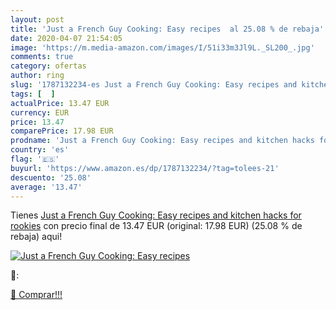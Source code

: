 ```yaml
---
layout: post
title: 'Just a French Guy Cooking: Easy recipes  al 25.08 % de rebaja'
date: 2020-04-07 21:54:05
image: 'https://m.media-amazon.com/images/I/51i33m3Jl9L._SL200_.jpg'
comments: true
category: ofertas
author: ring
slug: '1787132234-es Just a French Guy Cooking: Easy recipes and kitchen hacks...'
tags: [  ]
actualPrice: 13.47 EUR
currency: EUR
price: 13.47
comparePrice: 17.98 EUR
prodname: 'Just a French Guy Cooking: Easy recipes and kitchen hacks for rookies'
country: 'es'
flag: '🇪🇸'
buyurl: 'https://www.amazon.es/dp/1787132234/?tag=tolees-21'
descuento: '25.08'
average: '13.47'
---
```


Tienes [Just a French Guy Cooking: Easy recipes and kitchen hacks for rookies](https://www.amazon.es/dp/1787132234/?tag=tolees-21) con precio final de  13.47 EUR (original: 17.98 EUR) (25.08 %  de rebaja) aqui!

[![Just a French Guy Cooking: Easy recipes ](https://m.media-amazon.com/images/I/51i33m3Jl9L._SL200_.jpg)](https://www.amazon.es/dp/1787132234/?tag=tolees-21)

🔎:


[🛒 Comprar!!!](https://www.amazon.es/dp/1787132234/?tag=tolees-21)
